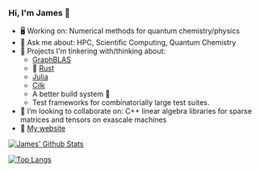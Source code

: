 ### Hi, I'm James 👋
- :desktop_computer:  Working on: Numerical methods for quantum chemistry/physics
- 💬 Ask me about: HPC, Scientific Computing, Quantum Chemistry
- 🤔  Projects I'm tinkering with/thinking about:
  - [GraphBLAS](https://graphblas.org/GraphBLAS-Pointers/)
  - :crab: [Rust](https://www.rust-lang.org/)
  - [Julia](https://julialang.org/)
  - [Cilk](https://github.com/OpenCilk/opencilk-project)
  - A better build system 🤯
  - Test frameworks for combinatorially large test suites.
- 🌱 I’m looking to collaborate on: C++ linear algebra libraries for sparse matrices and tensors on exascale machines
- :rocket:  [My website](http://jamesetsmith.github.io/)

[![James' Github Stats](https://github-readme-stats.vercel.app/api?username=jamesETsmith&count_private=1)](https://github.com/anuraghazra/github-readme-stats)

[![Top Langs](https://github-readme-stats.vercel.app/api/top-langs/?username=jamesETsmith&count_private=1&hide=html,javascript,scss,jupyter%20notebook)](https://github.com/anuraghazra/github-readme-stats) 


<!--
**jamesETsmith/jamesETsmith** is a ✨ _special_ ✨ repository because its `README.md` (this file) appears on your GitHub profile.

Here are some ideas to get you started:

- 🔭 I’m currently working on ...
- 🌱 I’m currently learning ...
- 👯 I’m looking to collaborate on ...
- 🤔 I’m looking for help with ...
- 💬 Ask me about ...
- 📫 How to reach me: ...
- 😄 Pronouns: ...
- ⚡ Fun fact: ...
-->
